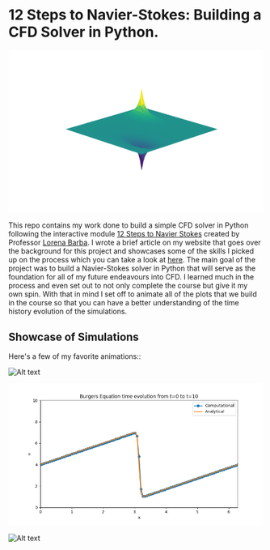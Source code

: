 # 12 Steps to Navier-Stokes: Building a CFD Solver in Python.

![Alt text](/images/poisson.png "Poisson's Equation in 2D. As seen in Step 10.")

This repo contains my work done to build a simple CFD solver in Python following the interactive module [12 Steps to Navier Stokes](https://github.com/barbagroup/CFDPython) created by Professor [Lorena Barba](http://lorenabarba.com/). I wrote a brief article on my website that goes over the background for this project and showcases some of the skills I picked up on the process which you can take a look at [here](http://www.aortiz.me/portfolio/4_project/). The main goal of the project was to build a Navier-Stokes solver in Python that will serve as the foundation for all of my future endeavours into CFD. I learned much in the process and even set out to not only complete the course but give it my own spin. With that in mind I set off to animate all of the plots that we build in the course so that you can have a better understanding of the time history evolution of the simulations.

## Showcase of Simulations

Here's a few of my favorite animations::

![Alt text](/gifs/2dDiff.gif "2D Cavity Flow")

![Alt text](/gifs/1dBurgers.gif "1D Burgers Equation")

![Alt text](/gifs/2dDiff.gif "2D Diffusion")




